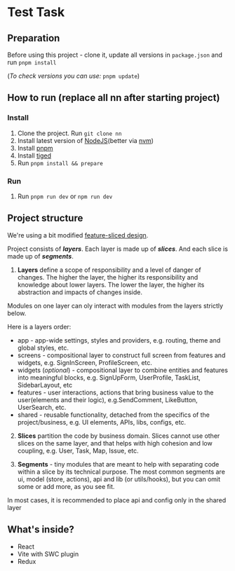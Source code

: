 # Test Task

## Preparation

Before using this project - clone it, update all versions in `package.json` and run `pnpm install`

(_To check versions you can use:_ `pnpm update`)

## How to run (replace all nn after starting project)

### Install

1. Clone the project. Run `git clone nn`
2. Install latest version of [NodeJS](https://nodejs.org/en/)(better via [nvm](https://github.com/nvm-sh/nvm))
3. Install [pnpm](https://www.npmjs.com/package/pnpm)
4. Install [tiged](https://www.npmjs.com/package/tiged)
5. Run `pnpm install && prepare`

### Run

1. Run `pnpm run dev` or `npm run dev`

## Project structure

We're using a bit modified [feature-sliced design](https://feature-sliced.design/).

Project consists of **_layers_**. Each layer is made up of **_slices_**. And each slice is made up of **_segments_**.

1. **Layers** define a scope of responsibility and a level of danger of changes.
   The higher the layer, the higher its responsibility and knowledge about lower layers.
   The lower the layer, the higher its abstraction and impacts of changes inside.

Modules on one layer can oly interact with modules from the layers strictly below.

Here is a layers order:

- app - app-wide settings, styles and providers, e.g. routing, theme and global styles, etc.
- screens - compositional layer to construct full screen from features and widgets, e.g. SignInScreen, ProfileScreen, etc.
- widgets (_optional_) - compositional layer to combine entities and features into meaningful blocks, e.g. SignUpForm, UserProfile, TaskList, SidebarLayout, etc
- features - user interactions, actions that bring business value to the user(elements and their logic), e.g.SendComment, LikeButton, UserSearch, etc.
- shared - reusable functionality, detached from the specifics of the project/business, e.g. UI elements, APIs, libs, configs, etc.

2. **Slices** partition the code by business domain. Slices cannot use other slices on the same layer, and that helps with high cohesion and low coupling, e.g. User, Task, Map, Issue, etc.

3. **Segments** - tiny modules that are meant to help with separating code within a slice by its technical purpose. The most common segments are ui, model (store, actions), api and lib (or utils/hooks), but you can omit some or add more, as you see fit.

In most cases, it is recommended to place api and config only in the shared layer

## What's inside?

- React
- Vite with SWC plugin
- Redux
